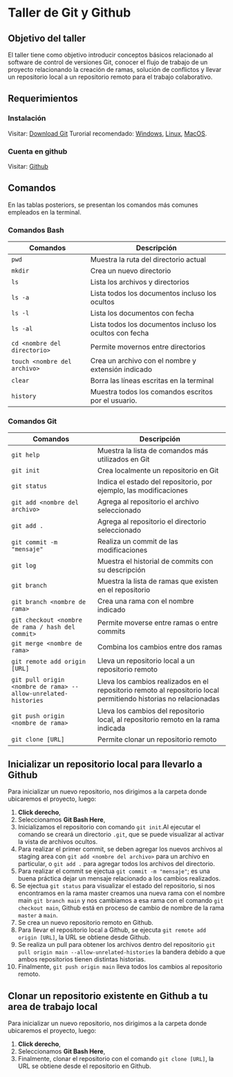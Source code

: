 # Taller de Git y Github


## Objetivo del taller
El taller tiene como objetivo introducir conceptos básicos relacionado al software de control de versiones Git, conocer el flujo de trabajo de un proyecto relacionando la creación de ramas, solución de conflictos y llevar un repositorio local a un repositorio remoto para el trabajo colaborativo.

## Requerimientos 
### Instalación
Visitar: [Download Git](https://git-scm.com/downloads)
Turorial recomendado: [Windows](https://phoenixnap.com/kb/how-to-install-git-windows), [Linux](https://gist.github.com/derhuerst/1b15ff4652a867391f03#installing-git-on-linux), [MacOS](https://gist.github.com/derhuerst/1b15ff4652a867391f03#installing-git-on-a-mac).


### Cuenta en github
Visitar: [Github](https://github.com/)

## Comandos
En las tablas posteriors, se presentan los comandos más comunes empleados en la terminal.

### Comandos Bash
|Comandos|Descripción|
|--|--|
|`pwd`|Muestra la ruta del directorio actual|
|`mkdir`|Crea un nuevo directorio|
|`ls`|Lista los archivos y directorios|
|`ls -a`|Lista todos los documentos incluso los ocultos|
|`ls -l`|Lista los documentos con fecha|
|`ls -al`|Lista todos los documentos incluso los ocultos con fecha|
|`cd <nombre del directorio>`|Permite movernos entre directorios|
|`touch <nombre del archivo>`|Crea un archivo con el nombre y extensión indicado|
|`clear`|Borra las líneas escritas en la terminal|
|`history`|Muestra todos los comandos escritos por el usuario.|

### Comandos Git
|Comandos|Descripción|
|--|--|
|`git help`|Muestra la lista de comandos más utilizados en Git|
|`git init`|Crea localmente un repositorio en Git|
|`git status`|Indica el estado del repositorio, por ejemplo, las modificaciones|
|`git add <nombre del archivo>`|Agrega al repositorio el archivo seleccionado|
|`git add .`|Agrega al repositorio el directorio seleccionado|
|`git commit -m "mensaje"`|Realiza un commit de las modificaciones|
|`git log`|Muestra el historial de commits con su descripción|
|`git branch`|Muestra la lista de ramas que existen en el repositorio|
|`git branch <nombre de rama>`|Crea una rama con el nombre indicado|
|`git checkout <nombre de rama / hash del commit>`|Permite moverse entre ramas o entre commits	|
|`git merge <nombre de rama>`|Combina los cambios entre dos ramas|
|`git remote add origin [URL]`|Lleva un repositorio local a un repositorio remoto|
|`git pull origin <nombre de rama> --allow-unrelated-histories`|Lleva los cambios realizados en el repositorio remoto al repositorio local permitiendo historias no relacionadas|
|`git push origin <nombre de rama>`|Lleva los cambios del repositorio local, al repositorio remoto en la rama indicada|
|`git clone [URL]`|Permite clonar un repositorio remoto|

## Inicializar un repositorio local para llevarlo a Github
Para inicializar un nuevo repositorio, nos dirigimos a la carpeta donde ubicaremos el proyecto, luego:

 1. **Click derecho**, 
 2. Seleccionamos **Git Bash Here**, 
 3. Inicializamos el repositorio con comando `git init`.Al ejecutar el comando se creará un directorio `.git`, que se puede visualizar al activar la vista de archivos ocultos.
4.  Para realizar el primer commit, se deben agregar los nuevos archivos al staging area con `git add <nombre del archivo>` para un archivo en particular, o `git add .` para agregar todos los archivos del directorio.
5. Para realizar el commit se ejectua `git commit -m "mensaje"`; es una buena práctica dejar un mensaje relacionado a los cambios realizados.
6. Se ejectua `git status` para visualizar el estado del repositorio, si nos encontramos en la rama master creamos una nueva rama con el nombre main `git branch main` y nos cambiamos a esa rama con el comando `git checkout main`, Github está en proceso de cambio de nombre de la rama `master` a `main`.
7. Se crea un nuevo repositorio remoto en Github.
8. Para llevar el repositorio local a Github, se ejecuta `git remote add origin [URL]`, la URL se obtiene desde Github.
9. Se realiza un pull para obtener los archivos dentro del repositorio `git pull origin main --allow-unrelated-histories` la bandera debido a que ambos repositorios tienen distintas historias.
10. Finalmente, `git push origin main` lleva todos los cambios al repositorio remoto.

## Clonar un repositorio existente en Github a tu area de trabajo local

Para inicializar un nuevo repositorio, nos dirigimos a la carpeta donde ubicaremos el proyecto, luego:
 1. **Click derecho**, 
 2. Seleccionamos **Git Bash Here**,
 3. Finalmente, clonar el repositorio con el comando `git clone [URL]`, la URL se obtiene desde el repositorio en Github.

